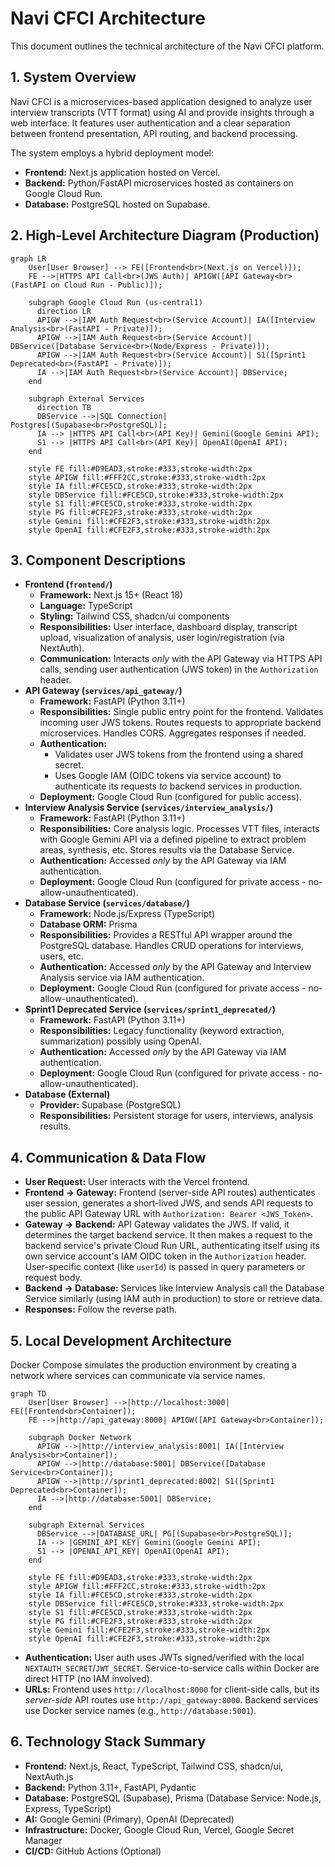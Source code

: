 # Navi CFCI Architecture

This document outlines the technical architecture of the Navi CFCI platform.

## 1. System Overview

Navi CFCI is a microservices-based application designed to analyze user interview transcripts (VTT format) using AI and provide insights through a web interface. It features user authentication and a clear separation between frontend presentation, API routing, and backend processing.

The system employs a hybrid deployment model:
*   **Frontend:** Next.js application hosted on Vercel.
*   **Backend:** Python/FastAPI microservices hosted as containers on Google Cloud Run.
*   **Database:** PostgreSQL hosted on Supabase.

## 2. High-Level Architecture Diagram (Production)

```mermaid
graph LR
    User[User Browser] --> FE([Frontend<br>(Next.js on Vercel)]);
    FE -->|HTTPS API Call<br>(JWS Auth)| APIGW([API Gateway<br>(FastAPI on Cloud Run - Public)]);
    
    subgraph Google Cloud Run (us-central1)
      direction LR
      APIGW -->|IAM Auth Request<br>(Service Account)| IA([Interview Analysis<br>(FastAPI - Private)]);
      APIGW -->|IAM Auth Request<br>(Service Account)| DBService([Database Service<br>(Node/Express - Private)]);
      APIGW -->|IAM Auth Request<br>(Service Account)| S1([Sprint1 Deprecated<br>(FastAPI - Private)]);
      IA -->|IAM Auth Request<br>(Service Account)| DBService;
    end

    subgraph External Services
      direction TB
      DBService -->|SQL Connection| Postgres[(Supabase<br>PostgreSQL)];
      IA --> |HTTPS API Call<br>(API Key)| Gemini(Google Gemini API);
      S1 --> |HTTPS API Call<br>(API Key)| OpenAI(OpenAI API);
    end

    style FE fill:#D9EAD3,stroke:#333,stroke-width:2px
    style APIGW fill:#FFF2CC,stroke:#333,stroke-width:2px
    style IA fill:#FCE5CD,stroke:#333,stroke-width:2px
    style DBService fill:#FCE5CD,stroke:#333,stroke-width:2px
    style S1 fill:#FCE5CD,stroke:#333,stroke-width:2px
    style PG fill:#CFE2F3,stroke:#333,stroke-width:2px
    style Gemini fill:#CFE2F3,stroke:#333,stroke-width:2px
    style OpenAI fill:#CFE2F3,stroke:#333,stroke-width:2px

```

## 3. Component Descriptions

*   **Frontend (`frontend/`)**
    *   **Framework:** Next.js 15+ (React 18)
    *   **Language:** TypeScript
    *   **Styling:** Tailwind CSS, shadcn/ui components
    *   **Responsibilities:** User interface, dashboard display, transcript upload, visualization of analysis, user login/registration (via NextAuth).
    *   **Communication:** Interacts *only* with the API Gateway via HTTPS API calls, sending user authentication (JWS token) in the `Authorization` header.
*   **API Gateway (`services/api_gateway/`)**
    *   **Framework:** FastAPI (Python 3.11+)
    *   **Responsibilities:** Single public entry point for the frontend. Validates incoming user JWS tokens. Routes requests to appropriate backend microservices. Handles CORS. Aggregates responses if needed.
    *   **Authentication:**
        *   Validates user JWS tokens from the frontend using a shared secret.
        *   Uses Google IAM (OIDC tokens via service account) to authenticate its requests *to* backend services in production.
    *   **Deployment:** Google Cloud Run (configured for public access).
*   **Interview Analysis Service (`services/interview_analysis/`)**
    *   **Framework:** FastAPI (Python 3.11+)
    *   **Responsibilities:** Core analysis logic. Processes VTT files, interacts with Google Gemini API via a defined pipeline to extract problem areas, synthesis, etc. Stores results via the Database Service.
    *   **Authentication:** Accessed *only* by the API Gateway via IAM authentication.
    *   **Deployment:** Google Cloud Run (configured for private access - no-allow-unauthenticated).
*   **Database Service (`services/database/`)**
    *   **Framework:** Node.js/Express (TypeScript)
    *   **Database ORM:** Prisma
    *   **Responsibilities:** Provides a RESTful API wrapper around the PostgreSQL database. Handles CRUD operations for interviews, users, etc.
    *   **Authentication:** Accessed *only* by the API Gateway and Interview Analysis service via IAM authentication.
    *   **Deployment:** Google Cloud Run (configured for private access - no-allow-unauthenticated).
*   **Sprint1 Deprecated Service (`services/sprint1_deprecated/`)**
    *   **Framework:** FastAPI (Python 3.11+)
    *   **Responsibilities:** Legacy functionality (keyword extraction, summarization) possibly using OpenAI.
    *   **Authentication:** Accessed *only* by the API Gateway via IAM authentication.
    *   **Deployment:** Google Cloud Run (configured for private access - no-allow-unauthenticated).
*   **Database (External)**
    *   **Provider:** Supabase (PostgreSQL)
    *   **Responsibilities:** Persistent storage for users, interviews, analysis results.

## 4. Communication & Data Flow

*   **User Request:** User interacts with the Vercel frontend.
*   **Frontend -> Gateway:** Frontend (server-side API routes) authenticates user session, generates a short-lived JWS, and sends API requests to the public API Gateway URL with `Authorization: Bearer <JWS_Token>`.
*   **Gateway -> Backend:** API Gateway validates the JWS. If valid, it determines the target backend service. It then makes a request to the backend service's private Cloud Run URL, authenticating itself using its own service account's IAM OIDC token in the `Authorization` header. User-specific context (like `userId`) is passed in query parameters or request body.
*   **Backend -> Database:** Services like Interview Analysis call the Database Service similarly (using IAM auth in production) to store or retrieve data.
*   **Responses:** Follow the reverse path.

## 5. Local Development Architecture

Docker Compose simulates the production environment by creating a network where services can communicate via service names.

```mermaid
graph TD
    User[User Browser] -->|http://localhost:3000| FE([Frontend<br>Container]);
    FE -->|http://api_gateway:8000| APIGW([API Gateway<br>Container]);
    
    subgraph Docker Network
      APIGW -->|http://interview_analysis:8001| IA([Interview Analysis<br>Container]);
      APIGW -->|http://database:5001| DBService([Database Service<br>Container]);
      APIGW -->|http://sprint1_deprecated:8002| S1([Sprint1 Deprecated<br>Container]);
      IA -->|http://database:5001| DBService;
    end

    subgraph External Services
      DBService -->|DATABASE_URL| PG[(Supabase<br>PostgreSQL)];
      IA --> |GEMINI_API_KEY| Gemini(Google Gemini API);
      S1 --> |OPENAI_API_KEY| OpenAI(OpenAI API);
    end

    style FE fill:#D9EAD3,stroke:#333,stroke-width:2px
    style APIGW fill:#FFF2CC,stroke:#333,stroke-width:2px
    style IA fill:#FCE5CD,stroke:#333,stroke-width:2px
    style DBService fill:#FCE5CD,stroke:#333,stroke-width:2px
    style S1 fill:#FCE5CD,stroke:#333,stroke-width:2px
    style PG fill:#CFE2F3,stroke:#333,stroke-width:2px
    style Gemini fill:#CFE2F3,stroke:#333,stroke-width:2px
    style OpenAI fill:#CFE2F3,stroke:#333,stroke-width:2px
```

*   **Authentication:** User auth uses JWTs signed/verified with the local `NEXTAUTH_SECRET`/`JWT_SECRET`. Service-to-service calls within Docker are direct HTTP (no IAM involved).
*   **URLs:** Frontend uses `http://localhost:8000` for client-side calls, but its *server-side* API routes use `http://api_gateway:8000`. Backend services use Docker service names (e.g., `http://database:5001`).

## 6. Technology Stack Summary

*   **Frontend:** Next.js, React, TypeScript, Tailwind CSS, shadcn/ui, NextAuth.js
*   **Backend:** Python 3.11+, FastAPI, Pydantic
*   **Database:** PostgreSQL (Supabase), Prisma (Database Service: Node.js, Express, TypeScript)
*   **AI:** Google Gemini (Primary), OpenAI (Deprecated)
*   **Infrastructure:** Docker, Google Cloud Run, Vercel, Google Secret Manager
*   **CI/CD:** GitHub Actions (Optional) 